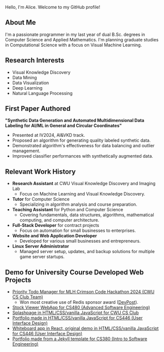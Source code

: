 Hello, I'm Alice. Welcome to my GitHub profile!

## About Me

I'm a passionate programmer in my last year of dual B.Sc. degrees in Computer Science and Applied Mathematics. I'm planning graduate studies in Computational Science with a focus on Visual Machine Learning.

## Research Interests

- Visual Knowledge Discovery
- Data Mining
- Data Visualization
- Deep Learning
- Natural Language Processing

## First Paper Authored

**"Synthetic Data Generation and Automated Multidimensional Data Labeling for AI/ML in General and Circular Coordinates"**
- Presented at IV2024, AI&VKD track.
- Proposed an algorithm for generating quality labeled synthetic data.
- Demonstrated algorithm's effectiveness for data balancing and outlier management.
- Improved classifier performances with synthetically augmented data.

## Relevant Work History

- **Research Assistant** at CWU Visual Knowledge Discovery and Imaging Lab
  - Focus on Machine Learning and Visual Knowledge Discovery.
- **Tutor** for Computer Science
  - Specializing in algorithm analysis and course preparation.
- **Teaching Assistant** for Python and Computer Science
  - Covering fundamentals, data structures, algorithms, mathematical computing, and computer architecture.
- **Full-Stack Developer** for contract projects
  - Focus on automation for small businesses to enterprises.
- **Website and Web Application Developer**
  - Developed for various small businesses and entrepreneurs.
- **Linux Server Administrator**
  - Managed server setup, updates, and backup solutions for multiple game server startups.

## Demo for University Course Developed Web Projects

- [Priority Todo Manager for MLH Crimson Code Hackathon 2024 (CWU CS Club Team)](https://github.com/CWUsers/Priority-Todo-Manager)  
  - Won most creative use of Redis sponsor award ([DevPost](https://devpost.com/software/priority-todo-manager)).
- [Stock Viewer WebApp for CS480 (Advanced Software Engineering)](https://github.com/CS480-Group-E/StockViewer-WebApp)
- [Splashpage in HTML/CSS/vanilla JavaScript for CWU CS Club](https://cwu-cs-club.github.io/club-webpage-splash/)
- [Portfolio made in HTML/CSS/vanilla JavaScript for CS446 (User Interface Design)](https://avaavarai.github.io/cs446-portfolio-webpage/)
- [Whiteboard app in React, original demo in HTML/CSS/vanilla JavaScript for CS446 (User Interface Design)](https://avaavarai.github.io/CS446_MapMaker/)
- [Portfolio made from a Jekyll template for CS380 (Intro to Software Engineering)](https://avaavarai.github.io/AvaAvarai.github.io.CS380/)

